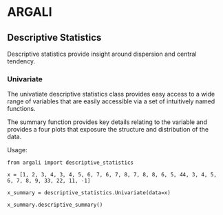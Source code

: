 # ARGALI

## Descriptive Statistics
Descriptive statistics provide insight around dispersion and central tendency.

### Univariate

The univatiate descriptive statistics class provides easy access to a wide range of variables that are easily
accessible via a set of intuitively named functions.

The summary function provides key details relating to the variable and provides a four plots that exposure the structure
and distribution of the data.

Usage:

    from argali import descriptive_statistics

    x = [1, 2, 3, 4, 3, 4, 5, 6, 7, 6, 7, 8, 7, 8, 8, 6, 5, 44, 3, 4, 5, 6, 7, 8, 9, 33, 22, 11, -1]

    x_summary = descriptive_statistics.Univariate(data=x)

    x_summary.descriptive_summary()
